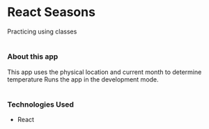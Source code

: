 

# React Seasons
Practicing using classes
#


### About this app 

This app uses the physical location and current month to determine temperature 
Runs the app in the development mode.
#


### Technologies Used
* React
#